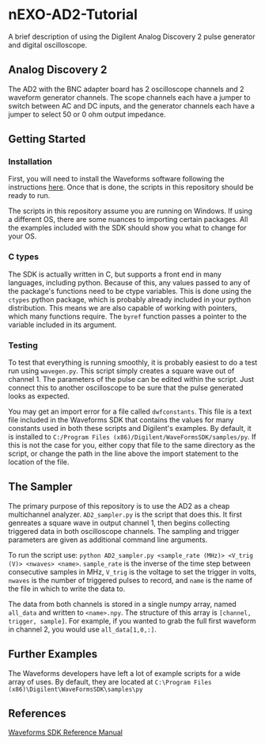 # nEXO-AD2-Tutorial

A brief description of using the Digilent Analog Discovery 2 pulse generator and digital oscilloscope.

## Analog Discovery 2

The AD2 with the BNC adapter board has 2 oscilloscope channels and 2 waveform generator channels. The scope channels each have a jumper to switch between AC and DC inputs, and the generator channels each have a jumper to select 50 or 0 ohm output impedance.

## Getting Started

### Installation
First, you will need to install the Waveforms software following the instructions [here](https://digilent.com/reference/software/waveforms/waveforms-3/getting-started-guide). Once that is done, the scripts in this repository should be ready to run.

The scripts in this repository assume you are running on Windows. If using a different OS, there are some nuances to importing certain packages. All the examples included with the SDK should show you what to change for your OS.

### C types
The SDK is actually written in C, but supports a front end in many languages, including python. Because of this, any values passed to any of the package's functions need to be ctype variables. This is done using the ```ctypes``` python package, which is probably already included in your python distribution. This means we are also capable of working with pointers, which many functions require. The ```byref``` function passes a pointer to the variable included in its argument.

### Testing
To test that everything is running smoothly, it is probably easiest to do a test run using ```wavegen.py```. This script simply creates a square wave out of channel 1. The parameters of the pulse can be edited within the script. Just connect this to another oscilloscope to be sure that the pulse generated looks as expected.

You may get an import error for a file called ```dwfconstants```. This file is a text file included in the Waveforms SDK that contains the values for many constants used in both these scripts and Digilent's examples. By default, it is installed to ```C:/Program Files (x86)/Digilent/WaveFormsSDK/samples/py```. If this is not the case for you, either copy that file to the same directory as the script, or change the path in the line above the import statement to the location of the file.

## The Sampler

The primary purpose of this repository is to use the AD2 as a cheap multichannel analyzer. ```AD2_sampler.py``` is the script that does this. It first genreates a square wave in output channel 1, then begins collecting triggered data in both oscilloscope channels. The sampling and trigger parameters are given as additional command line arguments.

To run the script use: ```python AD2_sampler.py <sample_rate (MHz)> <V_trig (V)> <nwaves> <name>```. ```sample_rate``` is the inverse of the time step between consecutive samples in MHz, ```V_trig``` is the voltage to set the trigger in volts, ```nwaves``` is the number of triggered pulses to record, and ```name``` is the name of the file in which to write the data to.

The data from both channels is stored in a single numpy array, named ```all_data``` and written to ```<name>.npy```. The structure of this array is ```[channel, trigger, sample]```. For example, if you wanted to grab the full first waveform in channel 2, you would use ```all_data[1,0,:]```.

## Further Examples

The Waveforms developers have left a lot of example scripts for a wide array of uses. By default, they are located at ```C:\Program Files (x86)\Digilent\WaveFormsSDK\samples\py```

## References

[Waveforms SDK Reference Manual](https://digilent.com/reference/software/waveforms/waveforms-sdk/reference-manual)
